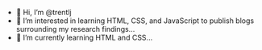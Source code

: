 - 👋 Hi, I’m @trentlj
- 👀 I’m interested in learning HTML, CSS, and JavaScript to publish blogs surrounding my  research findings...
- 🌱 I’m currently learning HTML and CSS...




<!---
trentlj/trentlj is a ✨ special ✨ repository because its `README.md` (this file) appears on your GitHub profile.
You can click the Preview link to take a look at your changes.
--->
